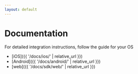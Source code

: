 ```yaml
---
layout: default
---
```

# Documentation

For detailed integration instructions, follow the guide for your OS

* [iOS]({{ '/docs/ios/' | relative_url }})
* [Android]({{ '/docs/android/' | relative_url }})
* [web]({{ '/docs/sdk/web/' | relative_url }})
